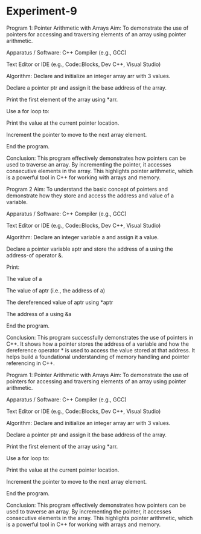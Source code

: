 # Experiment-9

Program 1: Pointer Arithmetic with Arrays
Aim:
To demonstrate the use of pointers for accessing and traversing elements of an array using pointer arithmetic.

Apparatus / Software:
C++ Compiler (e.g., GCC)

Text Editor or IDE (e.g., Code::Blocks, Dev C++, Visual Studio)

Algorithm:
Declare and initialize an integer array arr with 3 values.

Declare a pointer ptr and assign it the base address of the array.

Print the first element of the array using *arr.

Use a for loop to:

Print the value at the current pointer location.

Increment the pointer to move to the next array element.

End the program.

Conclusion:
This program effectively demonstrates how pointers can be used to traverse an array. By incrementing the pointer, it accesses consecutive elements in the array. This highlights pointer arithmetic, which is a powerful tool in C++ for working with arrays and memory.

Program 2
Aim:
To understand the basic concept of pointers and demonstrate how they store and access the address and value of a variable.

Apparatus / Software:
C++ Compiler (e.g., GCC)

Text Editor or IDE (e.g., Code::Blocks, Dev C++, Visual Studio)

Algorithm:
Declare an integer variable a and assign it a value.

Declare a pointer variable aptr and store the address of a using the address-of operator &.

Print:

The value of a

The value of aptr (i.e., the address of a)

The dereferenced value of aptr using *aptr

The address of a using &a

End the program.

Conclusion:
This program successfully demonstrates the use of pointers in C++. It shows how a pointer stores the address of a variable and how the dereference operator * is used to access the value stored at that address. It helps build a foundational understanding of memory handling and pointer referencing in C++.

Program 1: Pointer Arithmetic with Arrays
Aim:
To demonstrate the use of pointers for accessing and traversing elements of an array using pointer arithmetic.

Apparatus / Software:
C++ Compiler (e.g., GCC)

Text Editor or IDE (e.g., Code::Blocks, Dev C++, Visual Studio)

Algorithm:
Declare and initialize an integer array arr with 3 values.

Declare a pointer ptr and assign it the base address of the array.

Print the first element of the array using *arr.

Use a for loop to:

Print the value at the current pointer location.

Increment the pointer to move to the next array element.

End the program.

Conclusion:
This program effectively demonstrates how pointers can be used to traverse an array. By incrementing the pointer, it accesses consecutive elements in the array. This highlights pointer arithmetic, which is a powerful tool in C++ for working with arrays and memory.
